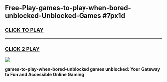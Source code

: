 
## Free-Play-games-to-play-when-bored-unblocked-Unblocked-Games #7px1d
<h3>
<a href="https://news.freeplayer.one?title=games-to-play-when-bored-unblocked&ref=8M">CLICK TO PLAY</a></h3>
<hr>

<h3>
<a href="https://news.freeplayer.one?title=games-to-play-when-bored-unblocked&ref=8M">CLICK 2 PLAY</a>
  
</h3>

<a href="https://news.freeplayer.one?title=games-to-play-when-bored-unblocked&ref=8M"><img src="https://clearcache.store/games.png"></a>


**games-to-play-when-bored-unblocked games unblocked: Your Gateway to Fun and Accessible Online Gaming**
